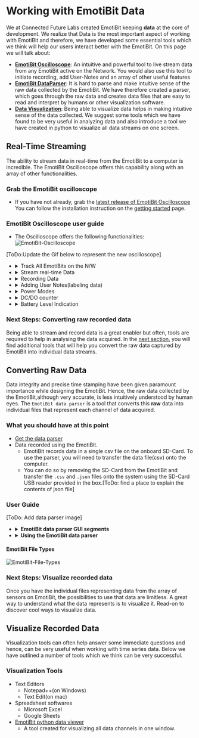 # Working with EmotiBit Data
We at Connected Future Labs created EmotiBit keeping **data** at the core of development. We realize that Data is the most important aspect of working with EmotiBit and therefore, we have developed
some essential tools which we think will help our users interact better with the EmotiBit.
On this page we will talk about:
- [**EmotiBit Oscilloscope**](#Real-Time-Streaming): An intuitive and powerful tool to live stream data from any EmotiBit active on the Network. You would also use this tool to initiate
recording, add User-Notes and an array of other useful features
- [**EmotiBit DataParser**](#Converting-Raw-Data): It is hard to parse and make intuitive sense of the raw data collected by the EmotiBit. We have therefore created a parser, which goes through the raw data and creates data files that are easy to read and interpret by humans or other visualization software.
- [**Data Visualization**](#Visualize-Recorded-Data): Being able to visualize data helps in making intuitive sense of the data collected. We suggest some tools which we have found to be very useful in analyzing data and also introduce a tool we have created in python to visualize all data streams on one screen.

## Real-Time Streaming
The ability to stream data in real-time from the EmotiBit to a computer is incredible. The EmotiBit Oscilloscope offers this capability along with an array of other functionalities.

### Grab the EmotiBit oscilloscope
- If you have not already, grab the [latest release of EmotiBit Oscilloscope](https://github.com/EmotiBit/ofxEmotiBit/releases/latest)
You can follow the installation instruction on the [getting started](./Getting_Started.md/#Get-the-Software) page.

### EmotiBit Oscilloscope user guide
- The Oscilloscope offers the following functionalities:
![][EmotiBit-Oscilloscope]

[ToDo:Update the Gif below to represent the new oscilloscope]
  - <details><summary>Track All EmotiBits on the N/W</summary>

    - All active EmotiBits on the same network as the host computer show up on the Oscilloscope.  
    - The EmotiBit you are connected to appears with an `X` in front of the IP address of that EmotiBit.  
    - All other EmotiBits, if present are grouped as a list. You can have several Oscilloscopes open on the same computer with an EmotiBit connected to each Oscilloscope. **However**, one Oscilloscope can be connected only to one EmotiBit at a time. If an EmotiBit is already connected to an Oscilloscope, it appears **greyed out** to all other oscilloscopes on the network.
    </details>

  - <details><summary>Stream real-time Data</summary>

    - The Moment you connect to an EmotiBit, the EmotiBIt Ocsilloscope will begin to display the data being transmitted by the EmotiBit. You can switch between available EmotiBits in the list and the data streams will update automatically.
    </details>
  
  - <details><summary>Recording Data</summary>
    
    - This is one of the most important features offered by the EmotiBit Oscilloscope. 
    - By clicking on the Record button, you can initiate a record session on the Selected EmotiBit. When a record session is initiated, the EmotiBit will start recording the data on the onboard SD-Card as well as stream it on the Oscilloscope.
    - The Important thing to note is that a recording session can be initiated only from an EmotiBit Oscilloscope window.
    - The EmotiBit uses this connection with an Oscilloscope to generate time syncing information essential for data integrity. We, therefore, recommend using the EmotiBit in-network as much as possible, connected to the Oscilloscope.
    - Once the Recording has been Initiated, you will notice the `red recording` indicator led flashing on the EmotiBit. You are also free to move in/out of the network, close the Oscilloscope, or connect to a new Oscilloscope.
    </details>
  
  - <details><summary>Adding User Notes(labeling data)</summary>
    
    - The ability to add User Notes was recognized as **essential for the user experience** by our development team. 
    The EmotiBit Oscilloscope can be used to label/tag the data being recorded the EmotiBit in real-time.
    Note that the User Note feature is available only when a recording session has been initiated by the user.
    </details> 
    
  - <details><summary>Power Modes</summary>
    
    The EmotiBit has 4 power modes it can work in. All modes can be accessed using the EmotiBit Oscilloscope.
    - **Normal Mode**: In normal mode, the EmotiBit works with complete functionality, being able to record and transmit data.
    - **Low Power Mode**: In Low power mode, the EmotiBit can record but cannot transmit data in real-time. It, however, continues to get the time-sync pulses.
    - **WiFi Off**: This mode causes the EmotiBit to shut down the onboard WiFi shield. This saves power and enables long recording sessions. However, since the WiFi shield is Off, the EmotiBit cannot get time-sync pulses, which can lead to less accurate time stamping. A `long press` of the EmotiBit button toggles `normal mode` and `WiFi off mode` . If using the EmotiBit in `WiFi off` mode, we recommend leaving the EmotiBit running for a couple of minutes towards the end of the record session in `normal mode`. This can potentially help with time-syncing issues.
    - **Hibernate**: In hibernate mode, EmotiBit stops any tasks it is performing and goes to sleep. We recommend switching the EmotiBit into `Hibernate mode` instead of un-plugging the EmotiBit battery when not in use.
    </details>
  
  - <details><summary>DC/DO counter</summary>

    Data Clipping and Data Overflow are metrics that are used to determine data integrity. Each metric is explained here:
    
    - Data Clipping: A clipping event occurs when the data recorded by any sensor goes out of the predefined bounds. The user should interpret the        occurrence of a clipping event as a point in time where the captured data does not represent the actual physical phenomenon.
    - Data Overflow: An overflow event occurs when the internal data buffers are filled and no new data being generated can be recorded. This leads to    "blanks" in the data time series. An overflow event should be taken more seriously, as the EmotiBit has been designed to avoid such scenarios.
    </details>

  - <details><summary>Battery Level Indication</summary>
  
    - The Battery Level indicator displays the charge available in the battery as a percentage. We recommend not letting the battery fall below 10% as it might begin to interfere with the sensor data acquisition.
    </details>

### Next Steps: Converting raw recorded data
Being able to stream and record data is a great enabler but often, tools are required to help in analysing the data acquired. In the [next section](#Converting-raw-data), you will find additional tools that will help you convert the raw data captured by EmotiBit into individual data streams.

## Converting Raw Data
Data integrity and precise time stamping have been given paramount importance while designing the EmotiBit. Hence, the raw data collected by the EmotiBit,although very accurate, is less intuitively understood by human eyes. The `EmotiBit data parser` is a tool that converts this **raw** data into individual files that represent each channel of data acquired.
 
### What you should have at this point
- [Get the data parser](https://github.com/EmotiBit/ofxEmotiBit/releases/latest)
- Data recorded using the EmotiBit. 
  - EmotiBit records data in a single csv file on the onboard SD-Card. To use the parser, you will need to transfer the data file(csv) onto the computer. 
  - You can do so by removing the SD-Card from the EmotiBit and transfer the `.csv` and `.json` files onto the system using the SD-Card USB reader provided in the box.[ToDo: find a place to explain the contents of json file]
### User Guide
[ToDo: Add data parser image]
- <details><summary><b>EmotiBit data parser GUI segments</b></summary>
  
  - `Status Bar`: The Status bar on the EmotiBit data parser displays the state of the parser. It can either be `IDLE` or `PROCESSING`. The data parser is in the `PROCESSING` state when it is performing the conversion of a file. It is `IDLE` otherwise
  - `Process File Button`: Click on the button to load a file to process.
  - `Activity monitor`: This section displays data from the file which is being parsed. When the EmotiBit data parser is `IDLE` this section is blank.
  </details>
  
- <details><summary><b>Using the EmotiBit data parser</b></summary>
  
  - Open the EmotiBit data parser. 
  - Click on the `Process file button`. A file browser opens up. Navigate to the `csv` file which you want to process and select that file.
  - You will see the lines in the data file being displayed on the `Activity monitor` as the parser goes through the file.
  - When EmotiBit data parser has finished processing the file, it will exit automatically. 
  - You will notice the folder that contained the original `csv` file will now contain additional `csv` files. Each additional `csv` file has the name of the sensor channel it represents appended to base file name.
  - For example, if the base file was named `2019-08-22_14-10-33-300661.csv`, you will get, among other files, a file named `2019-08-22_14-10-33-300661_AX.csv` which represents the data for the accelerometer X-axis channel.[ToDo: Add an image for the folder containing parsed files]
  </details>
  
#### EmotiBit File Types
![][EmotiBit-File-Types]
### Next Steps: Visualize recorded data
Once you have the individual files representing data from the array of sensors on EmotiBit, the possibilities to use that data are limitless. A great way to understand what the data represents is to visualize it. Read-on to discover cool ways to visualize data.
## Visualize Recorded Data
Visualization tools can often help answer some immediate questions and hence, can be very useful when working with time series data. Below we have outlined a number of tools which we think can be very successful.
### Visualization Tools
- Text Editors
  - Notepad++(on Windows)
  - Text Edit(on mac)
- Spreadsheet softwares
  - Microsoft Excel
  - Google Sheets 
- [EmotiBit python data viewer](https://github.com/EmotiBit/EmotiBit_Biometric_Lib/tree/master/py/examples/dataviewer_example)
  - A tool created for visualizing all data channels in one window. 

[EmotiBit-Oscilloscope]: ./assets/Visualizer_green_800px.gif "EmotiBit-Oscilloscope"
[EmotiBit-File-Types]: ./assets/EmotiBit_File_Types.png "EmotiBit-File-Types"
